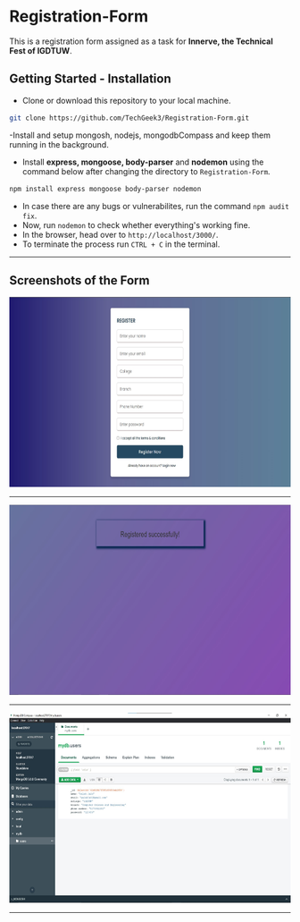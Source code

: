 # Registration-Form

This is a registration form assigned as a task for **Innerve, the Technical Fest of IGDTUW**.

## Getting Started - Installation
- Clone or download this repository to your local machine.

```bash
git clone https://github.com/TechGeek3/Registration-Form.git
```

-Install and setup mongosh, nodejs, mongodbCompass and keep them running in the background.
- Install **express, mongoose, body-parser** and **nodemon** using the command below after changing the directory to `Registration-Form`.

```bash
npm install express mongoose body-parser nodemon
```

- In case there are any bugs or vulnerabilites, run the command `npm audit fix`.
- Now, run `nodemon` to check whether everything's working fine.
- In the browser, head over to `http://localhost/3000/`.
- To terminate the process run `CTRL + C` in the terminal.
<hr>

## Screenshots of the Form
<img src="Readme/register.jpg" alt="Register" height='340' width='1000'/>
<hr>
<img src="Readme/registrationSuccessful.jpg" alt="Registration Successful" height='340' width='1000'/>
<hr>
<img src="Readme/database.jpg" alt="Database" height='340' width='1000'/>
<hr>
